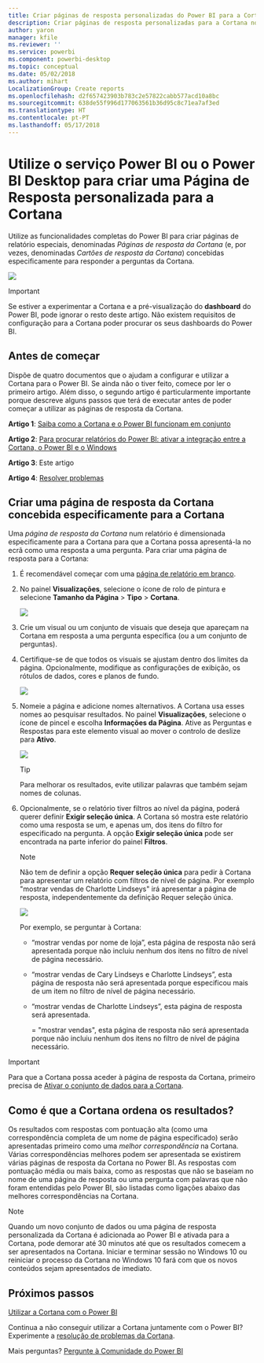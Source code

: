 ```yaml
---
title: Criar páginas de resposta personalizadas do Power BI para a Cortana
description: Criar páginas de resposta personalizadas para a Cortana no Power BI
author: yaron
manager: kfile
ms.reviewer: ''
ms.service: powerbi
ms.component: powerbi-desktop
ms.topic: conceptual
ms.date: 05/02/2018
ms.author: mihart
LocalizationGroup: Create reports
ms.openlocfilehash: d2f657423903b783c2e57822cabb577acd10a8bc
ms.sourcegitcommit: 638de55f996d177063561b36d95c8c71ea7af3ed
ms.translationtype: HT
ms.contentlocale: pt-PT
ms.lasthandoff: 05/17/2018
---
```

# <a name="use-power-bi-service-or-power-bi-desktop-to-create-a-custom-answer-page-for-cortana"></a>Utilize o serviço Power BI ou o Power BI Desktop para criar uma Página de Resposta personalizada para a Cortana
Utilize as funcionalidades completas do Power BI para criar páginas de relatório especiais, denominadas *Páginas de resposta da Cortana* (e, por vezes, denominadas *Cartões de resposta da Cortana*) concebidas especificamente para responder a perguntas da Cortana.

![](media/service-cortana-answer-cards/power-bi-cortana.png)

> [!IMPORTANT]
> Se estiver a experimentar a Cortana e a pré-visualização do **dashboard** do Power BI, pode ignorar o resto deste artigo. Não existem requisitos de configuração para a Cortana poder procurar os seus dashboards do Power BI.
> 
> 

## <a name="before-you-begin"></a>Antes de começar
Dispõe de quatro documentos que o ajudam a configurar e utilizar a Cortana para o Power BI. Se ainda não o tiver feito, comece por ler o primeiro artigo. Além disso, o segundo artigo é particularmente importante porque descreve alguns passos que terá de executar antes de poder começar a utilizar as páginas de resposta da Cortana.

**Artigo 1**: [Saiba como a Cortana e o Power BI funcionam em conjunto](service-cortana-intro.md)

**Artigo 2**: [Para procurar relatórios do Power BI: ativar a integração entre a Cortana, o Power BI e o Windows](service-cortana-enable.md)

**Artigo 3**: Este artigo

**Artigo 4**: [Resolver problemas](service-cortana-troubleshoot.md)

## <a name="create-a-cortana-answer-page-designed-specifically-for-cortana"></a>Criar uma página de resposta da Cortana concebida especificamente para a Cortana
Uma *página de resposta da Cortana* num relatório é dimensionada especificamente para a Cortana para que a Cortana possa apresentá-la no ecrã como uma resposta a uma pergunta. Para criar uma página de resposta para a Cortana:

1. É recomendável começar com uma [página de relatório em branco](power-bi-report-add-page.md).
2. No painel **Visualizações**, selecione o ícone de rolo de pintura e selecione **Tamanho da Página** > **Tipo** > **Cortana**.
   
    ![](media/service-cortana-answer-cards/pbi-cortana-page-size-new.png)
3. Crie um visual ou um conjunto de visuais que deseja que apareçam na Cortana em resposta a uma pergunta específica (ou a um conjunto de perguntas).
4. Certifique-se de que todos os visuais se ajustam dentro dos limites da página. Opcionalmente, modifique as configurações de exibição, os rótulos de dados, cores e planos de fundo.  
   
    ![](media/service-cortana-answer-cards/pbi_cortana_modify-new.png)
5. Nomeie a página e adicione nomes alternativos. A Cortana usa esses nomes ao pesquisar resultados. No painel **Visualizações**, selecione o ícone de pincel e escolha **Informações da Página**. Ative as Perguntas e Respostas para este elemento visual ao mover o controlo de deslize para **Ativo**.
   
    ![](media/service-cortana-answer-cards/pbi_cortana_names-newer.png)
   
   > [!TIP]
   > Para melhorar os resultados, evite utilizar palavras que também sejam nomes de colunas.
   > 
   > 
6. Opcionalmente, se o relatório tiver filtros ao nível da página, poderá querer definir **Exigir seleção única**. A Cortana só mostra este relatório como uma resposta se um, e apenas um, dos itens do filtro for especificado na pergunta. A opção **Exigir seleção única** pode ser encontrada na parte inferior do painel **Filtros**.
   
   > [!NOTE]
   > Não tem de definir a opção **Requer seleção única** para pedir à Cortana para apresentar um relatório com filtros de nível de página. Por exemplo "mostrar vendas de Charlotte Lindseys" irá apresentar a página de resposta, independentemente da definição Requer seleção única.
   > 
   > 
   
     ![](media/service-cortana-answer-cards/pbi-cortana-single-selection-new.png)
   
      Por exemplo, se perguntar à Cortana:
   
   * “mostrar vendas por nome de loja”, esta página de resposta não será apresentada porque não incluiu nenhum dos itens no filtro de nível de página necessário.
   * “mostrar vendas de Cary Lindseys e Charlotte Lindseys”, esta página de resposta não será apresentada porque especificou mais de um item no filtro de nível de página necessário.
   * “mostrar vendas de Charlotte Lindseys”, esta página de resposta será apresentada.
     
     = "mostrar vendas", esta página de resposta não será apresentada porque não incluiu nenhum dos itens no filtro de nível de página necessário.

> [!IMPORTANT]
> Para que a Cortana possa aceder à página de resposta da Cortana, primeiro precisa de [Ativar o conjunto de dados para a Cortana](service-cortana-enable.md).
> 
> 

## <a name="how-does-cortana-order-the-results"></a>Como é que a Cortana ordena os resultados?
Os resultados com respostas com pontuação alta (como uma correspondência completa de um nome de página especificado) serão apresentadas primeiro como uma *melhor correspondência* na Cortana. Várias correspondências melhores podem ser apresentada se existirem várias páginas de resposta da Cortana no Power BI. As respostas com pontuação média ou mais baixa, como as respostas que não se baseiam no nome de uma página de resposta ou uma pergunta com palavras que não foram entendidas pelo Power BI, são listadas como ligações abaixo das melhores correspondências na Cortana.

> [!NOTE]
> Quando um novo conjunto de dados ou uma página de resposta personalizada da Cortana é adicionada ao Power BI e ativada para a Cortana, pode demorar até 30 minutos até que os resultados comecem a ser apresentados na Cortana. Iniciar e terminar sessão no Windows 10 ou reiniciar o processo da Cortana no Windows 10 fará com que os novos conteúdos sejam apresentados de imediato.
> 
> 

## <a name="next-steps"></a>Próximos passos
[Utilizar a Cortana com o Power BI](service-cortana-intro.md)

Continua a não conseguir utilizar a Cortana juntamente com o Power BI?  Experimente a [resolução de problemas da Cortana](service-cortana-troubleshoot.md).

Mais perguntas? [Pergunte à Comunidade do Power BI](http://community.powerbi.com/)

